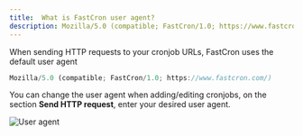 ```yaml
---
title:  What is FastCron user agent?
description: Mozilla/5.0 (compatible; FastCron/1.0; https://www.fastcron.com/)
---
```


When sending HTTP requests to your cronjob URLs, FastCron uses the default user agent
```js
Mozilla/5.0 (compatible; FastCron/1.0; https://www.fastcron.com/)
```

You can change the user agent when adding/editing cronjobs, on the section **Send HTTP request**, 
enter your desired user agent.

![User agent](/screenshots/user-agent.png)